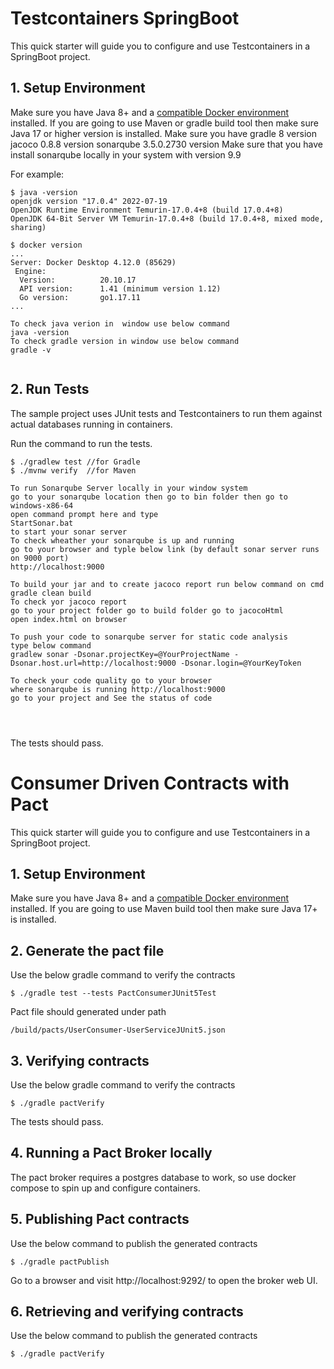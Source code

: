 # Testcontainers SpringBoot
This quick starter will guide you to configure and use Testcontainers in a SpringBoot project.

## 1. Setup Environment
Make sure you have Java 8+ and a [compatible Docker environment](https://www.testcontainers.org/supported_docker_environment/) installed.
If you are going to use Maven or gradle build tool then make sure Java 17 or higher version is installed.
Make sure you have gradle 8 version
jacoco 0.8.8 version
sonarqube 3.5.0.2730 version
Make sure that you have install sonarqube locally in your system with version 9.9


For example:
```shell
$ java -version
openjdk version "17.0.4" 2022-07-19
OpenJDK Runtime Environment Temurin-17.0.4+8 (build 17.0.4+8)
OpenJDK 64-Bit Server VM Temurin-17.0.4+8 (build 17.0.4+8, mixed mode, sharing)

$ docker version
... 
Server: Docker Desktop 4.12.0 (85629)
 Engine:
  Version:          20.10.17
  API version:      1.41 (minimum version 1.12)
  Go version:       go1.17.11
...

To check java verion in  window use below command 
java -version
To check gradle version in window use below command 
gradle -v


```

## 2. Run Tests
The sample project uses JUnit tests and Testcontainers to run them against actual databases running in containers.

Run the command to run the tests.
```shell
$ ./gradlew test //for Gradle
$ ./mvnw verify  //for Maven

To run Sonarqube Server locally in your window system 
go to your sonarqube location then go to bin folder then go to windows-x86-64 
open command prompt here and type 
StartSonar.bat
to start your sonar server
To check wheather your sonarqube is up and running 
go to your browser and typle below link (by default sonar server runs on 9000 port)
http://localhost:9000 

To build your jar and to create jacoco report run below command on cmd 
gradle clean build
To check yor jacoco report 
go to your project folder go to build folder go to jacocoHtml 
open index.html on browser

To push your code to sonarqube server for static code analysis 
type below command 
gradlew sonar -Dsonar.projectKey=@YourProjectName -Dsonar.host.url=http://localhost:9000 -Dsonar.login=@YourKeyToken

To check your code quality go to your browser
where sonarqube is running http://localhost:9000
go to your project and See the status of code




```

The tests should pass.

# Consumer Driven Contracts with Pact
This quick starter will guide you to configure and use Testcontainers in a SpringBoot project.

## 1. Setup Environment
Make sure you have Java 8+ and a [compatible Docker environment](https://www.testcontainers.org/supported_docker_environment/) installed.
If you are going to use Maven build tool then make sure Java 17+ is installed.

## 2. Generate the pact file
Use the below gradle command to verify the contracts
```shell
$ ./gradle test --tests PactConsumerJUnit5Test
```
Pact file should generated under path
```
/build/pacts/UserConsumer-UserServiceJUnit5.json
```

## 3. Verifying contracts
Use the below gradle command to verify the contracts
```shell
$ ./gradle pactVerify
```
The tests should pass.

## 4. Running a Pact Broker locally
The pact broker requires a postgres database to work, so use docker compose to spin up and configure containers.

## 5. Publishing Pact contracts
Use the below command to publish the generated contracts
```shell
$ ./gradle pactPublish
```
Go to a browser and visit http://localhost:9292/ to open the broker web UI.

## 6. Retrieving and verifying contracts
Use the below command to publish the generated contracts
```shell
$ ./gradle pactVerify
```
